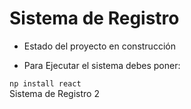 <h1> Sistema de Registro </h1>

- Estado del proyecto en construcción

- Para Ejecutar el sistema debes poner:

```np install react ```  
Sistema de Registro 2
